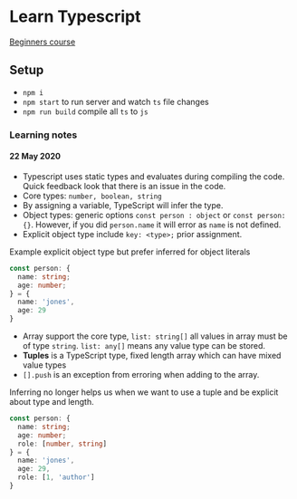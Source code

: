 # Learn Typescript

[Beginners course](https://www.youtube.com/watch?v=BwuLxPH8IDs)

## Setup

- `npm i`
- `npm start` to run server and watch `ts` file changes
- `npm run build` compile all `ts` to `js`

### Learning notes

#### 22 May 2020

- Typescript uses static types and evaluates during compiling the code. Quick feedback look that there is an issue in the code.
- Core types: `number, boolean, string`
- By assigning a variable, TypeScript will infer the type.
- Object types: generic options `const person : object` or `const person: {}`. However, if you did `person.name` it will error as `name` is not defined.
- Explicit object type include `key: <type>;` prior assignment.

Example explicit object type but prefer inferred for object literals

```typescript
const person: { 
  name: string;
  age: number; 
} = {
  name: 'jones',
  age: 29
}
```

- Array support the core type, `list: string[]` all values in array must be of type `string`. `list: any[]` means any value type can be stored.
- **Tuples** is a TypeScript type, fixed length array which can have mixed value types
- `[].push` is an exception from erroring when adding to the array.

Inferring no longer helps us when we want to use a tuple and be explicit about type and length.

```typescript
const person: { 
  name: string;
  age: number;
  role: [number, string]
} = {
  name: 'jones',
  age: 29,
  role: [1, 'author']
}
```